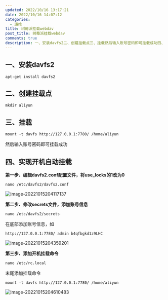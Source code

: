 ```yaml
---
updated: 2022/10/16 13:17:21
date: 2022/10/16 14:07:12
categories: 
  - 运维
title: 树莓派挂载webdav
post_title: 树莓派挂载webdav
comments: true
description: 一、安装davfs2二、创建挂载点三、挂载然后输入账号密码即可挂载成功四、实现开机自动挂载第一步、编辑davfs2.conf配置文件，将use_locks的1改为0第二步、修改secrets文件，添加账号信息在底部添加账号信息，如第三步、添加开机挂载命令末尾添加挂载命令
---
```


## 一、安装davfs2

```
apt-get install davfs2
```

## 二、创建挂载点

```
mkdir aliyun
```

## 三、挂载

```
mount -t davfs http://127.0.0.1:7780/ /home/aliyun
```

然后输入账号密码即可挂载成功

## 四、实现开机自动挂载

**第一步、编辑davfs2.conf配置文件，将use_locks的1改为0**

```
nano /etc/davfs2/davfs2.conf
```

![image-20221015204117137](https://static.jiabanmoyu.com/notes/image-20221015204117137.png)

**第二步、修改secrets文件，添加账号信息**

```
nano /etc/davfs2/secrets
```

在底部添加账号信息，如

```
http://127.0.0.1:7780/ admin b4qfbgkd1z9LHC
```

![image-20221015204359201](https://static.jiabanmoyu.com/notes/image-20221015204359201.png)

**第三步、添加开机挂载命令**

```
nano /etc/rc.local
```

末尾添加挂载命令

```
mount -t davfs http://127.0.0.1:7780/ /home/aliyun
```

![image-20221015204610483](https://static.jiabanmoyu.com/notes/image-20221015204610483.png)

